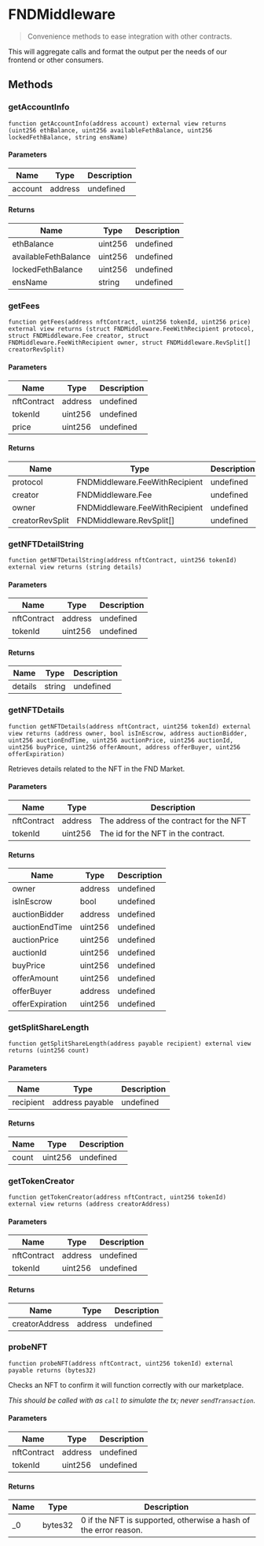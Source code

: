 # FNDMiddleware

> Convenience methods to ease integration with other contracts.

This will aggregate calls and format the output per the needs of our frontend or other consumers.

## Methods

### getAccountInfo

```solidity
function getAccountInfo(address account) external view returns (uint256 ethBalance, uint256 availableFethBalance, uint256 lockedFethBalance, string ensName)
```

#### Parameters

| Name    | Type    | Description |
| ------- | ------- | ----------- |
| account | address | undefined   |

#### Returns

| Name                 | Type    | Description |
| -------------------- | ------- | ----------- |
| ethBalance           | uint256 | undefined   |
| availableFethBalance | uint256 | undefined   |
| lockedFethBalance    | uint256 | undefined   |
| ensName              | string  | undefined   |

### getFees

```solidity
function getFees(address nftContract, uint256 tokenId, uint256 price) external view returns (struct FNDMiddleware.FeeWithRecipient protocol, struct FNDMiddleware.Fee creator, struct FNDMiddleware.FeeWithRecipient owner, struct FNDMiddleware.RevSplit[] creatorRevSplit)
```

#### Parameters

| Name        | Type    | Description |
| ----------- | ------- | ----------- |
| nftContract | address | undefined   |
| tokenId     | uint256 | undefined   |
| price       | uint256 | undefined   |

#### Returns

| Name            | Type                           | Description |
| --------------- | ------------------------------ | ----------- |
| protocol        | FNDMiddleware.FeeWithRecipient | undefined   |
| creator         | FNDMiddleware.Fee              | undefined   |
| owner           | FNDMiddleware.FeeWithRecipient | undefined   |
| creatorRevSplit | FNDMiddleware.RevSplit[]       | undefined   |

### getNFTDetailString

```solidity
function getNFTDetailString(address nftContract, uint256 tokenId) external view returns (string details)
```

#### Parameters

| Name        | Type    | Description |
| ----------- | ------- | ----------- |
| nftContract | address | undefined   |
| tokenId     | uint256 | undefined   |

#### Returns

| Name    | Type   | Description |
| ------- | ------ | ----------- |
| details | string | undefined   |

### getNFTDetails

```solidity
function getNFTDetails(address nftContract, uint256 tokenId) external view returns (address owner, bool isInEscrow, address auctionBidder, uint256 auctionEndTime, uint256 auctionPrice, uint256 auctionId, uint256 buyPrice, uint256 offerAmount, address offerBuyer, uint256 offerExpiration)
```

Retrieves details related to the NFT in the FND Market.

#### Parameters

| Name        | Type    | Description                             |
| ----------- | ------- | --------------------------------------- |
| nftContract | address | The address of the contract for the NFT |
| tokenId     | uint256 | The id for the NFT in the contract.     |

#### Returns

| Name            | Type    | Description |
| --------------- | ------- | ----------- |
| owner           | address | undefined   |
| isInEscrow      | bool    | undefined   |
| auctionBidder   | address | undefined   |
| auctionEndTime  | uint256 | undefined   |
| auctionPrice    | uint256 | undefined   |
| auctionId       | uint256 | undefined   |
| buyPrice        | uint256 | undefined   |
| offerAmount     | uint256 | undefined   |
| offerBuyer      | address | undefined   |
| offerExpiration | uint256 | undefined   |

### getSplitShareLength

```solidity
function getSplitShareLength(address payable recipient) external view returns (uint256 count)
```

#### Parameters

| Name      | Type            | Description |
| --------- | --------------- | ----------- |
| recipient | address payable | undefined   |

#### Returns

| Name  | Type    | Description |
| ----- | ------- | ----------- |
| count | uint256 | undefined   |

### getTokenCreator

```solidity
function getTokenCreator(address nftContract, uint256 tokenId) external view returns (address creatorAddress)
```

#### Parameters

| Name        | Type    | Description |
| ----------- | ------- | ----------- |
| nftContract | address | undefined   |
| tokenId     | uint256 | undefined   |

#### Returns

| Name           | Type    | Description |
| -------------- | ------- | ----------- |
| creatorAddress | address | undefined   |

### probeNFT

```solidity
function probeNFT(address nftContract, uint256 tokenId) external payable returns (bytes32)
```

Checks an NFT to confirm it will function correctly with our marketplace.

_This should be called with as `call` to simulate the tx; never `sendTransaction`._

#### Parameters

| Name        | Type    | Description |
| ----------- | ------- | ----------- |
| nftContract | address | undefined   |
| tokenId     | uint256 | undefined   |

#### Returns

| Name | Type    | Description                                                      |
| ---- | ------- | ---------------------------------------------------------------- |
| \_0  | bytes32 | 0 if the NFT is supported, otherwise a hash of the error reason. |
